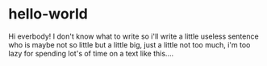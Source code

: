 # hello-world
Hi everbody! 
I don't know what to write so i'll write a little useless sentence who is maybe not so little but a little big, 
just a little not too much, i'm too lazy for spending lot's of time on a text like this....
